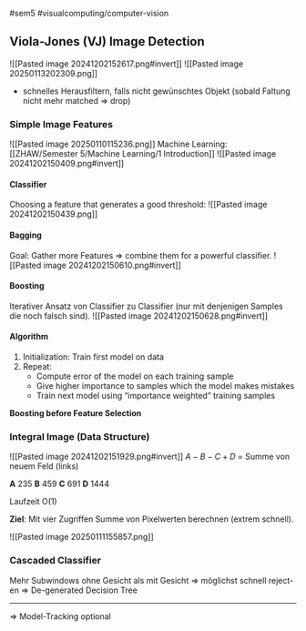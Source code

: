 #sem5 #visualcomputing/computer-vision 

## Viola-Jones (VJ) Image Detection
![[Pasted image 20241202152617.png#invert]]
![[Pasted image 20250113202309.png]]
- schnelles Herausfiltern, falls nicht gewünschtes Objekt (sobald Faltung nicht mehr matched => drop)
### Simple Image Features
![[Pasted image 20250110115236.png]]
Machine Learning: [[ZHAW/Semester 5/Machine Learning/1 Introduction]]
![[Pasted image 20241202150409.png#invert]]
#### Classifier
Choosing a feature that generates a good threshold:
![[Pasted image 20241202150439.png]]
#### Bagging
Goal: Gather more Features => combine them for a powerful classifier.
![[Pasted image 20241202150610.png#invert]]
#### Boosting
Iterativer Ansatz von Classifier zu Classifier (nur mit denjenigen Samples die noch falsch sind).
![[Pasted image 20241202150628.png#invert]]
#### Algorithm
1. Initialization: Train first model on data
2. Repeat:
	- Compute error of the model on each training sample
	- Give higher importance to samples which the model makes mistakes
	- Train next model using “importance weighted” training samples

**Boosting before Feature Selection**
### Integral Image (Data Structure)
![[Pasted image 20241202151929.png#invert]]
$A - B - C + D$ = Summe von neuem Feld (links)

**A** 235
**B** 459
**C** 691
**D** 1444

Laufzeit O(1)

**Ziel**: Mit vier Zugriffen Summe von Pixelwerten berechnen (extrem schnell).

![[Pasted image 20250111155857.png]]
### Cascaded Classifier
Mehr Subwindows ohne Gesicht als mit Gesicht 
=> möglichst schnell reject-en
=> De-generated Decision Tree

---

=> Model-Tracking optional